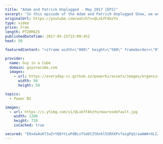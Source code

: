 ```yaml
---
title: "Adam and Patrick Unplugged - May 2017 [EP3]"
excerpt: "In this episode of the Adam and Patrick Unplugged Show, we were at SQL Saturday NYC and thought we would bring in a few guests to join us and talk about what they are doing and what they could share with you!   Jonathan Stewart (1:31) Twitter: @SQLLocks Website: https://sqllocks.com  Where you can see"
originalUrl: https://youtube.com/watch?v=QLxkfFAhzYo
type: video
price: Free
length: PT20M42S
publishedDateTime: 2017-05-25T15:09:45Z
heat: 50

featuredContent: "<iframe width=\"800\" height=\"500\" frameborder=\"0\" src=\"https://www.youtube.com/embed/QLxkfFAhzYo\" allow=\"accelerometer; autoplay; encrypted-media; gyroscope; picture-in-picture\" allowfullscreen></iframe>"

provider:
  name: Guy in a Cube
  domain: guyinacube.com
  images:
    - url: https://everyday-cc.github.io/powerbi/assets/images/organizations/guyinacube.com-50x50.jpg
      width: 50
      height: 50

topics:
  - Power BI

images:
  - url: https://i.ytimg.com/vi/QLxkfFAhzYo/maxresdefault.jpg
    width: 1280
    height: 720
    isCached: true

secured: "E8xdaAuKT3aZ+YQ6YtLuPdBLxTGeDCZtKnkl5SRXXPsfaigPqV/aaAWA+GLIzr3+cbDdwJ9TqV2LiowfH6yQg4vfweQDoOfmsss3aQ6Rn9G/VbttiF76hYwB6W1YJQ9SijE/BLOCLew5QRyNmjD0a5llSBjwoYTY5Qf9k37CI4Tu0cSIUwtthNzTEqiyhl9ZtTLBcrxLQY53UAeoVa6HF9L//Ug+6l8aFjOI/VTZy8AKoj7mi418z3IVrAUwBT9VKmdTLAjZWKT+kA2ptENjATetEC3YuMwGPaNOFbQlrSFLAdscw1DSUm1Ye11rPeFWiEluF9AS7hGwdOYHD1lz2XvvT9adPzetN+XqVAVbXBW4hAjp8Rhuc6CudDxo5EocyHz3hisEV7Z7D0KIldeu8Psl7FxdoGNKO1VJ1JRzxec=;iZY+aPbwb1NMUc5UQ0z2Aw=="
---
```


